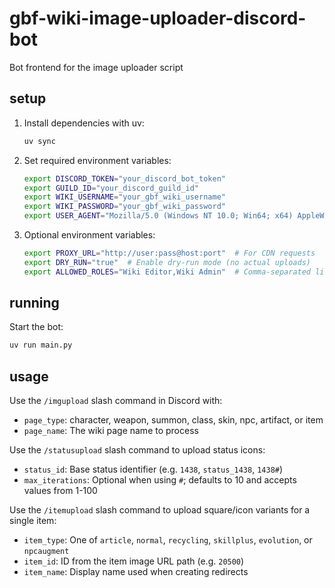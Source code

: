# gbf-wiki-image-uploader-discord-bot
Bot frontend for the image uploader script

## setup

1. Install dependencies with uv:
   ```bash
   uv sync
   ```

2. Set required environment variables:
   ```bash
   export DISCORD_TOKEN="your_discord_bot_token"
   export GUILD_ID="your_discord_guild_id"
   export WIKI_USERNAME="your_gbf_wiki_username"
   export WIKI_PASSWORD="your_gbf_wiki_password"
   export USER_AGENT="Mozilla/5.0 (Windows NT 10.0; Win64; x64) AppleWebKit/537.36 (KHTML, like Gecko) Chrome/141.0.0.0 Safari/537.36"
   ```

3. Optional environment variables:
   ```bash
   export PROXY_URL="http://user:pass@host:port"  # For CDN requests
   export DRY_RUN="true"  # Enable dry-run mode (no actual uploads)
   export ALLOWED_ROLES="Wiki Editor,Wiki Admin"  # Comma-separated list
   ```

## running

Start the bot:
```bash
uv run main.py
```

## usage

Use the `/imgupload` slash command in Discord with:
- `page_type`: character, weapon, summon, class, skin, npc, artifact, or item
- `page_name`: The wiki page name to process

Use the `/statusupload` slash command to upload status icons:
- `status_id`: Base status identifier (e.g. `1438`, `status_1438`, `1438#`)
- `max_iterations`: Optional when using `#`; defaults to 10 and accepts values from 1-100

Use the `/itemupload` slash command to upload square/icon variants for a single item:
- `item_type`: One of `article`, `normal`, `recycling`, `skillplus`, `evolution`, or `npcaugment`
- `item_id`: ID from the item image URL path (e.g. `20500`)
- `item_name`: Display name used when creating redirects
